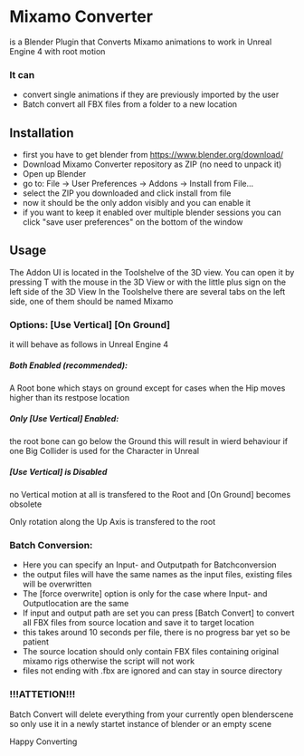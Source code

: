 # Mixamo Converter
is a Blender Plugin that Converts Mixamo animations to work in Unreal Engine 4 with root motion

### It can
* convert single animations if they are previously imported by the user
* Batch convert all FBX files from a folder to a new location

## Installation
* first you have to get blender from https://www.blender.org/download/
* Download Mixamo Converter repository as ZIP (no need to unpack it)
* Open up Blender
* go to: File -> User Preferences -> Addons -> Install from File...
* select the ZIP you downloaded and click install from file
* now it should be the only addon visibly and you can enable it
* if you want to keep it enabled over multiple blender sessions you can click "save user preferences" on the bottom of the window

## Usage
The Addon UI is located in the Toolshelve of the 3D view.
You can open it by pressing T with the mouse in the 3D View
or with the little plus sign on the left side of the 3D View
In the Toolshelve there are several tabs on the left side,
one of them should be named Mixamo

### Options: [Use Vertical] [On Ground]
it will behave as follows in Unreal Engine 4
##### Both Enabled (recommended):
A Root bone which stays on ground except for cases when the Hip moves higher than its restpose location
##### Only [Use Vertical] Enabled:
the root bone can go below the Ground
this will result in wierd behaviour if one Big Collider is used for the Character in Unreal
##### [Use Vertical] is Disabled
no Vertical motion at all is transfered to the Root and [On Ground] becomes obsolete

Only rotation along the Up Axis is transfered to the root

### Batch Conversion:
* Here you can specify an Input- and Outputpath for Batchconversion
* the output files will have the same names as the input files, existing files will be overwritten
* The [force overwrite] option is only for the case where Input- and Outputlocation are the same
* If input and output path are set you can press [Batch Convert] to convert all FBX files from source location and save it to target location
* this takes around 10 seconds per file, there is no progress bar yet so be patient
* The source location should only contain FBX files containing original mixamo rigs otherwise the script will not work
* files not ending with .fbx are ignored and can stay in source directory

### !!!ATTETION!!!
Batch Convert will delete everything from your currently open blenderscene
so only use it in a newly startet instance of blender or an empty scene
    
Happy Converting
